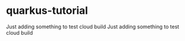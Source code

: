 # quarkus-tutorial

Just adding something to test cloud build
Just adding something to test cloud build